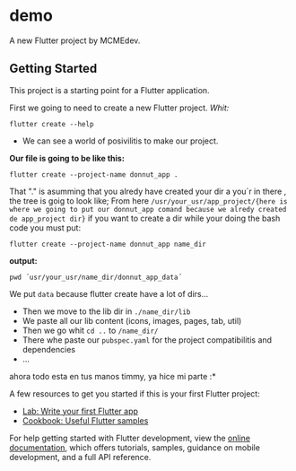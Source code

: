 # demo

A new Flutter project by MCMEdev.

## Getting Started

This project is a starting point for a Flutter application.

First we going to need to create a new Flutter project.
*Whit:*

    flutter create --help
  
* We can see a world of posivilitis to make our project.

**Our file is going to be like this:**

    flutter create --project-name donnut_app .
    
That "." is asumming that you alredy have created your dir a you´r in there , the tree is goig to look like; From here `/usr/your_usr/app_project/{here is where we going to put our donnut_app comand because we alredy created de app_project dir}` if you want to create a dir while your doing the bash code you must put:

    flutter create --project-name donnut_app name_dir
  
 **output:**

    pwd ´usr/your_usr/name_dir/donnut_app_data´

We put `data` because flutter create have a lot of dirs...

* Then we move to the lib dir in `./name_dir/lib`
* We paste all our lib content (icons, images, pages, tab, util)
* Then we go whit `cd ..` to `/name_dir/`
* There whe paste our `pubspec.yaml` for the project compatibilitis and dependencies
* ...

ahora todo esta en tus manos timmy, ya hice mi parte :* 
  
A few resources to get you started if this is your first Flutter project:

- [Lab: Write your first Flutter app](https://docs.flutter.dev/get-started/codelab)
- [Cookbook: Useful Flutter samples](https://docs.flutter.dev/cookbook)

For help getting started with Flutter development, view the
[online documentation](https://docs.flutter.dev/), which offers tutorials,
samples, guidance on mobile development, and a full API reference.
